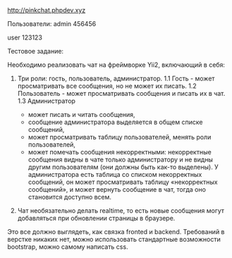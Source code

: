 http://pinkchat.phpdev.xyz

Пользователи:
admin
456456

user
123123

Тестовое задание:

Необходимо реализовать чат на фреймворке Yii2, включающий в себя:


 1. Три роли: гость, пользователь, администратор. 
   1.1 Гость - может просматривать все сообщения, но не может их писать.
   1.2 Пользователь - может просматривать сообщения и писать их в чат.
   1.3 Администратор 
	- может писать и читать сообщения, 
	- сообщение администратора выделяется в общем списке сообщений, 
	- может просматривать таблицу пользователей, менять роли пользователей, 
	- может помечать сообщения некорректными: некорректные сообщения видны в чате только администратору и не видны другим пользователям (они должны быть как-то выделены). У администратора есть таблица со списком некорректных сообщений, он может просматривать таблицу «некорректных сообщений», и может вернуть сообщение в чат, тогда оно становится доступно всем.


 2. Чат необязательно делать realtime, то есть новые сообщения могут добавляться при обновлении страницы в браузере.

Это все должно выглядеть, как связка fronted и backend. Требований в верстке никаких нет, можно использовать стандартные возможности bootstrap, можно самому написать css.
